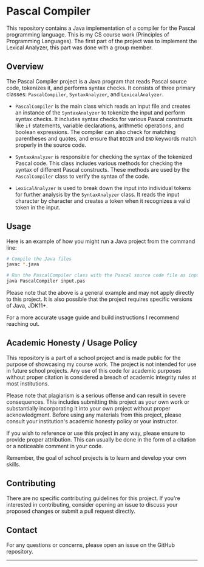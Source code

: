 # Pascal Compiler

This repository contains a Java implementation of a compiler for the Pascal programming language. This is my CS course work (Principles of Programming Languages). The first part of the project was to implement the Lexical Analyzer, this part was done with a group member.

## Overview

The Pascal Compiler project is a Java program that reads Pascal source code, tokenizes it, and performs syntax checks. It consists of three primary classes: `PascalCompiler`, `SyntaxAnalyzer`, and `LexicalAnalyzer`.

- `PascalCompiler` is the main class which reads an input file and creates an instance of the `SyntaxAnalyzer` to tokenize the input and perform syntax checks. It includes syntax checks for various Pascal constructs like `if` statements, variable declarations, arithmetic operations, and boolean expressions. The compiler can also check for matching parentheses and quotes, and ensure that `BEGIN` and `END` keywords match properly in the source code.

- `SyntaxAnalyzer` is responsible for checking the syntax of the tokenized Pascal code. This class includes various methods for checking the syntax of different Pascal constructs. These methods are used by the `PascalCompiler` class to verify the syntax of the code.

- `LexicalAnalyzer` is used to break down the input into individual tokens for further analysis by the `SyntaxAnalyzer` class. It reads the input character by character and creates a token when it recognizes a valid token in the input.

## Usage

Here is an example of how you might run a Java project from the command line:

```bash
# Compile the Java files
javac *.java

# Run the PascalCompiler class with the Pascal source code file as input
java PascalCompiler input.pas
```

Please note that the above is a general example and may not apply directly to this project. It is also possible that the project requires specific versions of Java, JDK11+.

For a more accurate usage guide and build instructions I recommend reaching out.

## Academic Honesty / Usage Policy
This repository is a part of a school project and is made public for the purpose of showcasing my course work. The project is not intended for use in future school projects. Any use of this code for academic purposes without proper citation is considered a breach of academic integrity rules at most institutions.

Please note that plagiarism is a serious offense and can result in severe consequences. This includes submitting this project as your own work or substantially incorporating it into your own project without proper acknowledgment. Before using any materials from this project, please consult your institution's academic honesty policy or your instructor.

If you wish to reference or use this project in any way, please ensure to provide proper attribution. This can usually be done in the form of a citation or a noticeable comment in your code.

Remember, the goal of school projects is to learn and develop your own skills.

## Contributing

There are no specific contributing guidelines for this project. If you're interested in contributing, consider opening an issue to discuss your proposed changes or submit a pull request directly.

## Contact

For any questions or concerns, please open an issue on the GitHub repository.

---
